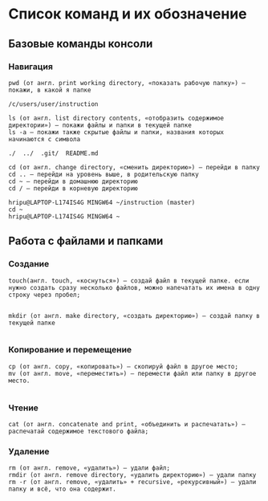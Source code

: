 # Список команд и их обозначение


## Базовые команды консоли


### Навигация


	pwd (от англ. print working directory, «показать рабочую папку») — покажи, в какой я папке
```pwd
/c/users/user/instruction
```

	ls (от англ. list directory contents, «отобразить содержимое директории») — покажи файлы и папки в текущей папке
	ls -a — покажи также скрытые файлы и папки, названия которых начинаются с символа
```$ ls -a
./  ../  .git/  README.md
```

	cd (от англ. change directory, «сменить директорию») — перейди в папку
	cd .. — перейди на уровень выше, в родительскую папку
	cd ~ — перейди в домашнюю директорию
	cd / — перейди в корневую директорию
```cd instruction/
hripu@LAPTOP-L174IS4G MINGW64 ~/instruction (master)
cd ~
hripu@LAPTOP-L174IS4G MINGW64 ~
```


## Работа с файлами и папками


### Создание


	touch(англ. touch, «коснуться») — создай файл в текущей папке. если нужно создать сразу несколько файлов, можно напечатать их имена в одну строку через пробел;
```touch test.txt
```

	mkdir (от англ. make directory, «создать директорию») — создай папку в текущей папке
```mkdir test
```


### Копирование и перемещение


	cp (от англ. copy, «копировать») — скопируй файл в другое место;
	mv (от англ. move, «переместить») — перемести файл или папку в другое место.
```mv test.txt test
```

### Чтение


	cat (от англ. concatenate and print, «объединить и распечатать») — распечатай содержимое текстового файла;

### Удаление


	rm (от англ. remove, «удалить») — удали файл;
	rmdir (от англ. remove directory, «удалить директорию») — удали папку
	rm -r (от англ. remove, «удалить» + recursive, «рекурсивный») — удали папку и всё, что она содержит.

	